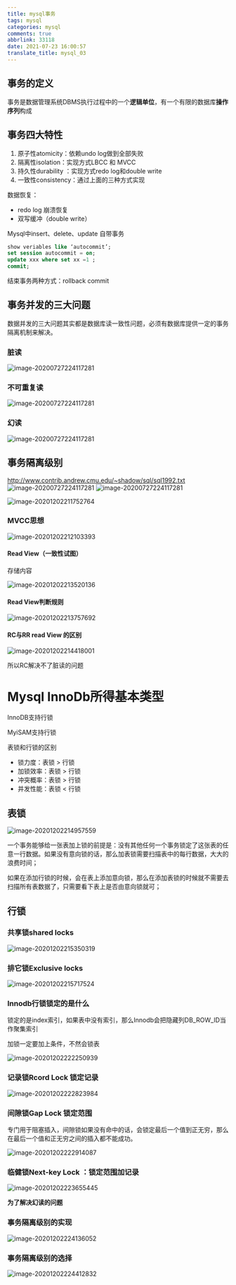 ```yaml
---
title: mysql事务
tags: mysql
categories: mysql
comments: true
abbrlink: 33118
date: 2021-07-23 16:00:57
translate_title: mysql_03
---
```

## 事务的定义

事务是数据管理系统DBMS执行过程中的一个**逻辑单位**，有一个有限的数据库**操作序列**构成

## 事务四大特性

1.  原子性atomicity：依赖undo log做到全部失败
2.  隔离性isolation：实现方式LBCC 和 MVCC
3.  持久性durability ：实现方式redo log和double write
4.  一致性consistency：通过上面的三种方式实现

数据恢复：

-   redo log 崩溃恢复
-   双写缓冲（double write）



Mysql中insert、delete、update 自带事务

```sql
show veriables like ‘autocommit’;
set session autocommit = on;
update xxx where set xx =1 ;
commit;
```

结束事务两种方式：rollback     commit

## 事务并发的三大问题

数据并发的三大问题其实都是数据库读一致性问题，必须有数据库提供一定的事务隔离机制来解决。

### 脏读
![image-20200727224117281](./mysql-transcation/image-20201202210510525.png)

### 不可重复读
![image-20200727224117281](./mysql-transcation/image-20201202210235089.png)



### 幻读
![image-20200727224117281](./mysql-transcation/image-20201202210357906.png)


## 事务隔离级别

http://www.contrib.andrew.cmu.edu/~shadow/sql/sql1992.txt
![image-20200727224117281](./mysql-transcation/image-20201202210817094.png)
![image-20200727224117281](./mysql-transcation/image-20201202211406282.png)

![image-20201202211752764](./mysql-transcation/image-20201202211752764.png)

### MVCC思想

![image-20201202212103393](./mysql-transcation/image-20201202212103393.png)

#### Read View（一致性试图）

存储内容

![image-20201202213520136](./mysql-transcation/image-20201202213520136.png)



#### Read View判断规则

![image-20201202213757692](./mysql-transcation/image-20201202213757692.png)

#### RC与RR read View 的区别

![image-20201202214418001](./mysql-transcation/image-20201202214418001.png)

所以RC解决不了脏读的问题

# Mysql InnoDb所得基本类型

InnoDB支持行锁

MyiSAM支持行锁

表锁和行锁的区别

-   锁力度：表锁 > 行锁
-   加锁效率：表锁 > 行锁
-   冲突概率：表锁 > 行锁
-   并发性能：表锁 < 行锁

## 表锁

![image-20201202214957559](./mysql-transcation/image-20201202214957559.png)

一个事务能够给一张表加上锁的前提是：没有其他任何一个事务锁定了这张表的任意一行数据。如果没有意向锁的话，那么加表锁需要扫描表中的每行数据，大大的浪费时间；

如果在添加行锁的时候，会在表上添加意向锁，那么在添加表锁的时候就不需要去扫描所有表数据了，只需要看下表上是否由意向锁就可；

## 行锁

### 共享锁shared locks

![image-20201202215350319](./mysql-transcation/image-20201202215350319.png)



### 排它锁Exclusive locks

![image-20201202215717524](./mysql-transcation/image-20201202215717524.png)





### Innodb行锁锁定的是什么

锁定的是index索引，如果表中没有索引，那么Innodb会把隐藏列DB_ROW_ID当作聚集索引

加锁一定要加上条件，不然会锁表

![image-20201202222250939](./mysql-transcation/image-20201202222250939.png)

### 记录锁Rcord Lock 锁定记录

![image-20201202222823984](./mysql-transcation/image-20201202222823984.png)

### 间隙锁Gap Lock 锁定范围

专门用于阻塞插入，间隙锁如果没有命中的话，会锁定最后一个值到正无穷，那么在最后一个值和正无穷之间的插入都不能成功。

![image-20201202222914087](./mysql-transcation/image-20201202222914087.png)

### 临健锁Next-key Lock ：锁定范围加记录

![image-20201202223655445](./mysql-transcation/image-20201202223655445.png)

**为了解决幻读的问题**

### 事务隔离级别的实现

![image-20201202224136052](./mysql-transcation/image-20201202224136052.png)

### 事务隔离级别的选择

![image-20201202224412832](./mysql-transcation/image-20201202224412832.png)


